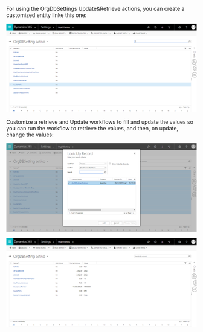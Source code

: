 For using the OrgDbSettings Update&Retrieve actions, you can create a customized entity linke this one:

![](OrgDBSettingsExample1.png)

Customize a retrieve and Update workflows to fill and update the values so you can run the workflow to retrieve the values, and then, on update, change the values:

![](OrgDBSettingsExample2.png)

![](OrgDBSettingsExample3.png)
